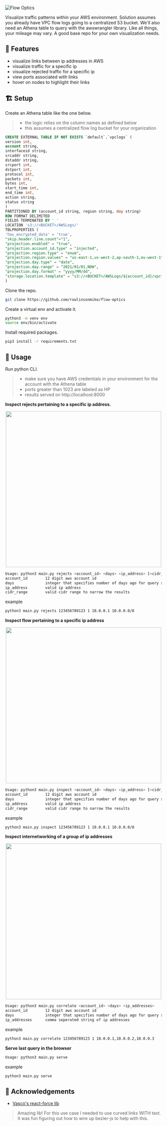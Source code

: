 
![Flow Optics](./assets/flow-optics.png)

Visualize traffic patterns within your AWS environment. Solution assumes you already have VPC flow logs going to a centralized S3 bucket. We'll also need an Athena table to query with the awswrangler library. Like all things, your mileage may vary. A good base repo for your own visualization needs. 


## 🦄 Features 

- visualize links between ip addresses in AWS
- visualize traffic for a specific ip
- visualize rejected traffic for a specific ip
- view ports associated with links
- hover on nodes to highlight their links


## 🏗️ Setup

Create an Athena table like the one below.
> - the logic relies on the column names as defined below 
> - this assumes a centralized flow log bucket for your organization

```sql
CREATE EXTERNAL TABLE IF NOT EXISTS `default`.`vpclogs` (
version int,
account string,
interfaceid string,
srcaddr string,
dstaddr string,
srcport int,
dstport int,
protocol int,
packets int,
bytes int,
start_time int,
end_time int,
action string,
status string
)
PARTITIONED BY (account_id string, region string, day string)
ROW FORMAT DELIMITED
FIELDS TERMINATED BY ' '
LOCATION 's3://<BUCKET>/AWSLogs/'
TBLPROPERTIES (
'has_encrypted_data' = 'true',
"skip.header.line.count"="1",
"projection.enabled" = "true",
"projection.account_id.type" = "injected",
"projection.region.type" = "enum",
"projection.region.values" = "us-east-1,us-west-2,ap-south-1,eu-west-1",
"projection.day.type" = "date",
"projection.day.range" = "2021/01/01,NOW",
"projection.day.format" = "yyyy/MM/dd",
"storage.location.template" = "s3://<BUCKET>/AWSLogs/${account_id}/vpcflowlogs/${region}/${day}/"
)
```


Clone the repo.

```bash
git clone https://github.com/rowlinsonmike/flow-optics
```

Create a virtual env and activate it.

```bash
python3 -m venv env
source env/bin/activate
```

Install required packages.

```bash
pip3 install -r requirements.txt
```
    
## 💫 Usage

Run python CLI.

> - make sure you have AWS credentials in your environment for the account with the Athena table
> - ports greater than 1023 are labeled as HP
> - results served on http://localhost:8000


**Inspect rejects pertaining to a specific ip address.**


<p align="center">
    <img height="500px" src="./assets/reject.gif">
</p>

```bash
Usage: python3 main.py rejects <account_id> <days> <ip_address> [<cidr_range>]
account_id        12 digit aws account id
days              integer that specifies number of days ago for query start range
ip_address        valid ip address
cidr_range        valid cidr range to narrow the results
```

example
```bash
python3 main.py rejects 123456789123 1 10.0.0.1 10.0.0.0/8
```

**Inspect flow pertaining to a specific ip address**

<p align="center">
    <img height="500px" src="./assets/inspect.gif">
</p>

```bash
Usage: python3 main.py inspect <account_id> <days> <ip_address> [<cidr_range>]
account_id        12 digit aws account id
days              integer that specifies number of days ago for query start range
ip_address        valid ip address
cidr_range        valid cidr range to narrow the results
```

example
```bash
python3 main.py inspect 123456789123 1 10.0.0.1 10.0.0.0/8
```

**Inspect internetworking of a group of ip addresses**

<p align="center">
    <img height="500px" src="./assets/example.gif">
</p>

```bash
Usage: python3 main.py correlate <account_id> <days> <ip_addresses>
account_id        12 digit aws account id
days              integer that specifies number of days ago for query start range
ip_addresses      comma seperated string of ip addresses
```

example
```bash
python3 main.py correlate 123456789123 1 10.0.0.1,10.0.0.2,10.0.0.3
```

**Serve last query in the browser**

```bash
Usage: python3 main.py serve
```

example
```bash
python3 main.py serve
```


## 🙌 Acknowledgements

 - [Vasco's react-force lib](https://github.com/vasturiano/force-graph)

 > Amazing lib! For this use case I needed to use curved links WITH text. It was fun figuring out how to wire up bezier-js to help with this. 


